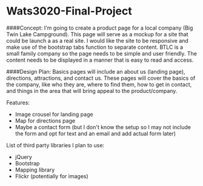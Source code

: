 # Wats3020-Final-Project


####Concept:
I'm going to create a product page for a local company (Big Twin Lake Campground). This page will serve as a mockup for a site that could be launch a as a real site.
I would like the site to be responsive and make use of the bootstrap tabs function to separate content.
BTLC is a small family company so the page needs to be simple and user friendly. The content needs to be displayed in a manner that is easy to read and access.

####Design Plan:
Basics pages will include an about us (landing page), directions, attractions, and contact us.
These pages will cover the basics of the company, like who they are, where to find them, how to get in contact, and things in the area that will bring appeal to the product/company.


Features:
* Image crousel for landing page
* Map for directions page
* Maybe a contact form 
(but I don't know the setup so I may not include the form and opt for text and an email and add actual form later)

List of third party libraries I plan to use:
* jQuery
* Bootstrap
* Mapping library
* Flickr (potentially for images) 

